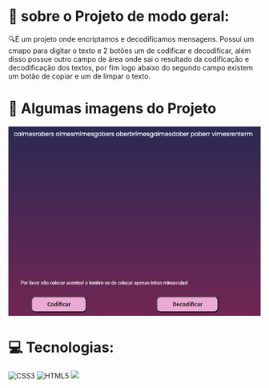# 💫 sobre o Projeto de modo geral:
🔍É um projeto onde encriptamos e decodificamos mensagens. Possui um cmapo para digitar o texto e 2 botões um de codificar e decodificar, além disso possue outro campo de área onde sai o resultado da codificação e decodificação dos textos, por fim logo abaixo do segundo campo existem um botão de copiar e um de limpar o texto.


# 💫 Algumas imagens do Projeto

<img src="/img/Captura de tela 2024-08-16 115103.png" alt="">

# 💻 Tecnologias:
![CSS3](https://img.shields.io/badge/css3-%231572B6.svg?style=for-the-badge&logo=css3&logoColor=white)
![HTML5](https://img.shields.io/badge/html5-%23E34F26.svg?style=for-the-badge&logo=html5&logoColor=white) 
<img src="https://img.shields.io/badge/JavaScript-F7DF1E?style=for-the-badge&logo=javascript&logoColor=black">
